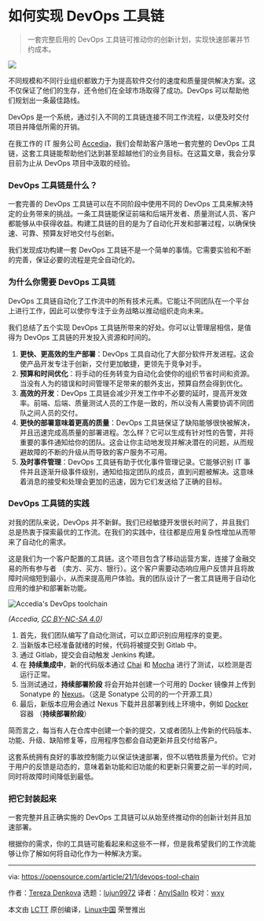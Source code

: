 [#]: collector: (lujun9972)
[#]: translator: (AnyISalIn)
[#]: reviewer: (wxy)
[#]: publisher: ( )
[#]: url: ( )
[#]: subject: (How to implement a DevOps toolchain)
[#]: via: (https://opensource.com/article/21/1/devops-tool-chain)
[#]: author: (Tereza Denkova https://opensource.com/users/tereza-denkova)

如何实现 DevOps 工具链
======

> 一套完整启用的 DevOps 工具链可推动你的创新计划，实现快速部署并节约成本。

![](https://img.linux.net.cn/data/attachment/album/202101/29/153905o35h8u9zy5k58bll.jpg)

不同规模和不同行业组织都致力于为提高软件交付的速度和质量提供解决方案。这不仅保证了他们的生存，还令他们在全球市场取得了成功。DevOps 可以帮助他们规划出一条最佳路线。

DevOps 是一个系统，通过引入不同的工具链连接不同工作流程，以便及时交付项目并降低所需的开销。

在我工作的 IT 服务公司 [Accedia][2]，我们会帮助客户落地一套完整的 DevOps 工具链，这套工具链能帮助他们达到甚至超越他们的业务目标。在这篇文章，我会分享目前为止从 DevOps 项目中汲取的经验。

### DevOps 工具链是什么？

一套完善的 DevOps 工具链可以在不同阶段中使用不同的 DevOps 工具来解决特定的业务带来的挑战。一条工具链能保证前端和后端开发者、质量测试人员、客户都能够从中获得收益。构建工具链的目的是为了自动化开发和部署过程，以确保快速、可靠、预算友好地交付与创新。

我们发现成功构建一套 DevOps 工具链不是一个简单的事情。它需要实验和不断的完善，保证必要的流程是完全自动化的。

### 为什么你需要 DevOps 工具链

DevOps 工具链自动化了工作流中的所有技术元素。它能让不同团队在一个平台上进行工作，因此可以使你专注于业务战略以推动组织走向未来。

我们总结了五个实现 DevOps 工具链所带来的好处。你可以让管理层相信，是值得为 DevOps 工具链的开发投入资源和时间的。

  1. **更快、更高效的生产部署**：DevOps 工具自动化了大部分软件开发进程。这会使产品开发专注于创新，交付更加敏捷，更领先于竞争对手。
  2. **预算和时间优化**：将手动的任务转变为自动化会使你的组织节省时间和资源。当没有人为的错误和时间管理不足带来的额外支出，预算自然会得到优化。
  3. **高效的开发**：DevOps 工具链会减少开发工作中不必要的延时，提高开发效率。前端、后端、质量测试人员的工作是一致的，所以没有人需要协调不同团队之间人员的交付。
  4. **更快的部署意味着更高的质量**：DevOps 工具链保证了缺陷能够很快被解决，并且迅速完成高质量的部署进程。怎么样？它可以生成有针对性的告警，并将重要的事件通知给你的团队。这会让你主动地发现并解决潜在的问题，从而规避故障的不断的升级从而导致的客户服务不可用。
  5. **及时事件管理**：DevOps 工具链有助于优化事件管理记录。它能够识别 IT 事件并且逐渐升级事件级别，通知给指定团队的成员，直到问题被解决。这意味着消息的接受和处理会更加的迅速，因为它们发送给了正确的目标。

### DevOps 工具链的实践

对我的团队来说，DevOps 并不新鲜。我们已经敏捷开发很长时间了，并且我们总是热衷于探索最优的工作流。在我们的实践中，往往都是应用复杂性增加从而带来了自动化的需求。

这是我们为一个客户配置的工具链。这个项目包含了移动运营方案，连接了金融交易的所有参与者 （卖方、买方、银行）。这个客户需要动态响应用户反馈并且将故障时间缩短到最小，从而来提高用户体验。我的团队设计了一套工具链用于自动化应用的维护和部署新功能。

![Accedia's DevOps toolchain][3]

*(Accedia, [CC BY-NC-SA 4.0][4])*

  1. 首先，我们团队编写了自动化测试，可以立即识别应用程序的变更。
  2. 当新版本已经准备就绪的时候，代码将被提交到 Gitlab 中。
  3. 通过 Gitlab，提交会自动触发 Jenkins 构建。
  4. 在 **持续集成中**，新的代码版本通过 [Chai][5] 和 [Mocha][6] 进行了测试，以检测是否运行正常。
  5. 当测试通过，**持续部署阶段** 将会开始并创建一个可用的 Docker 镜像并上传到 Sonatype 的 [Nexus][7]。（这是 Sonatype 公司的的一个开源工具）
  6. 最后，新版本应用会通过 Nexus 下载并且部署到线上环境中，例如 [Docker][8] 容器 （**持续部署阶段**）

简而言之，每当有人在仓库中创建一个新的提交，又或者团队上传新的代码版本、功能、升级、缺陷修复等，应用程序包都会自动更新并且交付给客户。

这套系统拥有良好的事故控制能力以保证快速部署，但不以牺牲质量为代价。它对于用户的反馈是动态的，意味着新功能和旧功能的和更新只需要之前一半的时间，同时将故障时间降低到最低。

### 把它封装起来

一套完整并且正确实施的 DevOps 工具链可以从始至终推动你的创新计划并且加速部署。

根据你的需求，你的工具链可能看起来和这些不一样，但是我希望我们的工作流能够让你了解如何将自动化作为一种解决方案。

-------------------------------------------------- -----------------------------

via: https://opensource.com/article/21/1/devops-tool-chain

作者：[Tereza Denkova][a]
选题：[lujun9972][b]
译者：[AnyISalIn](https://github.com/AnyISalIn)
校对：[wxy](https://github.com/wxy)

本文由 [LCTT](https://github.com/LCTT/TranslateProject) 原创编译，[Linux中国](https://linux.cn/) 荣誉推出

[a]: https://opensource.com/users/tereza-denkova
[b]: https://github.com/lujun9972
[1]: https://opensource.com/sites/default/files/styles/image-full-size/public/lead-images/tools_osyearbook2016_sysadmin_cc.png?itok=Y1AHCKI4 (Wratchet set tools)
[2]: https://accedia.com/services/operations/devops/
[3]: https://opensource.com/sites/default/files/uploads/devopstoolchain.png (Accedia's DevOps toolchain)
[4]: https://creativecommons.org/licenses/by-nc-sa/4.0/
[5]: https://www.chaijs.com/
[6]: https://mochajs.org/
[7]: https://www.sonatype.com/nexus/repository-oss
[8]: https://opensource.com/resources/what-docker
[9]: https://accedia.com/blog/5-good-reasons-why-you-need-a-devops-toolchain/
